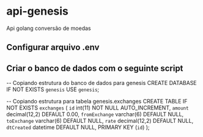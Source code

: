 # api-genesis

Api golang conversão de moedas

## Configurar arquivo .env

## Criar o banco de dados com o seguinte script

-- Copiando estrutura do banco de dados para genesis
CREATE DATABASE IF NOT EXISTS `genesis`
USE `genesis`;

-- Copiando estrutura para tabela genesis.exchanges
CREATE TABLE IF NOT EXISTS `exchanges` (
`id` int(11) NOT NULL AUTO_INCREMENT,
`amount` decimal(12,2) DEFAULT 0.00,
`fromExchange` varchar(6) DEFAULT NULL,
`toExchange` varchar(6) DEFAULT NULL,
`rate` decimal(12,2) DEFAULT NULL,
`dtCreated` datetime DEFAULT NULL,
PRIMARY KEY (`id`)
);
